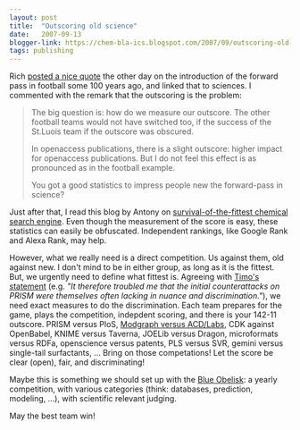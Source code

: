```yaml
---
layout: post
title:  "Outscoring old science"
date:   2007-09-13
blogger-link: https://chem-bla-ics.blogspot.com/2007/09/outscoring-old-science.html
tags: publishing
---
```


Rich [posted a nice quote](http://depth-first.com/articles/2007/09/12/the-forward-pass-has-been-legalized-will-you-use-it)
the other day on the introduction of the forward pass in football some 100 years ago, and linked that to sciences. I commented
with the remark that the outscoring is the problem:

> The big question is: how do we measure our outscore. The other football teams would not have switched too, if the success of the St.Luois team if the outscore was obscured.
>
> In openaccess publications, there is a slight outscore: higher impact for openaccess publications. But I do not feel this effect is as pronounced as in the football example.
>
> You got a good statistics to impress people new the forward-pass in science?

Just after that, I read this blog by Antony on [survival-of-the-fittest chemical search engine](http://www.chemspider.com/blog/?p=132).
Even though the measurement of the score is easy, these statistics can easily be obfuscated. Independent rankings, like Google Rank
and Alexa Rank, may help.

However, what we really need is a direct competition. Us against them, old against new. I don't mind to be in either group, as long
as it is the fittest. But, we urgently need to define what fittest is. Agreeing with
[Timo's statement](http://blogs.nature.com/wp/nascent/2007/09/prism_publishers_and_researche_1.html)
(e.g. *"It therefore troubled me that the initial counterattacks on PRISM were themselves often lacking in nuance and discrimination."*),
we need exact measures to do the discrimination. Each team prepares for the game, plays the competition, indepdent scoring, and there
is your 142-11 outscore. PRISM versus PloS, [Modgraph versus ACD/Labs](http://www.chemspider.com/blog/?p=126),
CDK against OpenBabel, KNIME versus Taverna, JOELib versus Dragon, microformats versus RDFa, openscience versus patents, PLS versus SVR,
gemini versus single-tail surfactants, ... Bring on those competations! Let the score be clear (open), fair, and discriminating!

Maybe this is something we should set up with the [Blue Obelisk](http://www.bluobelisk.org/): a yearly competition, with various
categories (think: databases, prediction, modeling, ...), with scientific relevant judging.

May the best team win!
